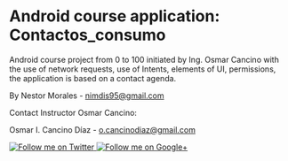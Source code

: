 # Android course application: Contactos_consumo

Android course project from 0 to 100 initiated by Ing. Osmar Cancino with the use of network requests, use of Intents, elements of UI, permissions, the application is based on a contact agenda.


By Nestor Morales - <nimdis95@gmail.com>

Contact Instructor Osmar Cancino:

Osmar I. Cancino Díaz - <o.cancinodiaz@gmail.com>

<a href="https://twitter.com/Osmar_ICancino">
  <img alt="Follow me on Twitter"
       src="https://raw.github.com/kikoso/android-stackblur/master/art/twitter.png" />
</a>
<a href="https://plus.google.com/u/0/112832662508601636179">
  <img alt="Follow me on Google+"
       src="https://raw.github.com/kikoso/android-stackblur/master/art/google-plus.png" />
</a>
